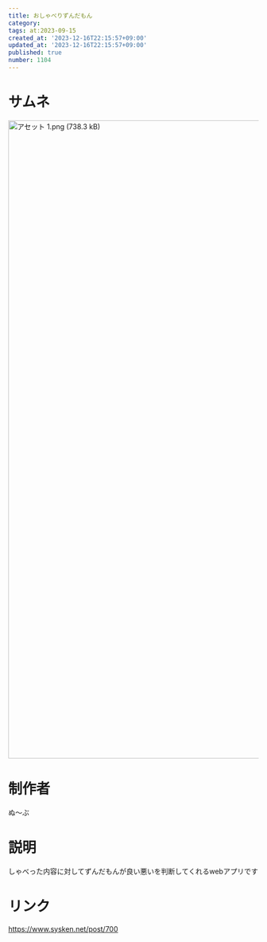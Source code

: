 ```yaml
---
title: おしゃべりずんだもん
category:
tags: at:2023-09-15
created_at: '2023-12-16T22:15:57+09:00'
updated_at: '2023-12-16T22:15:57+09:00'
published: true
number: 1104
---
```


# サムネ
<img width="1281" alt="アセット 1.png (738.3 kB)" src="/img/markdown/1104/67821ca4-dfc5-4ea6-8138-cbb33829fdf1.webp">

# 制作者
ぬ〜ぶ

# 説明
しゃべった内容に対してずんだもんが良い悪いを判断してくれるwebアプリです

# リンク
https://www.sysken.net/post/700

